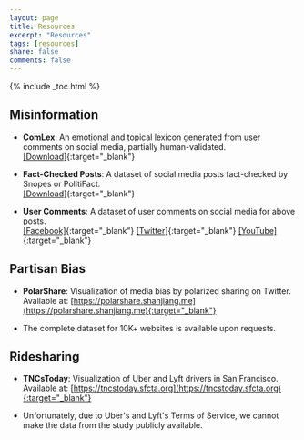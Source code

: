 ```yaml
---
layout: page
title: Resources
excerpt: "Resources"
tags: [resources]
share: false
comments: false 
---
```


{% include _toc.html %}

## Misinformation

* **ComLex**: An emotional and topical lexicon generated from user comments on social media, partially human-validated.  
[\[Download\]](ComLex.csv){:target="_blank"}

* **Fact-Checked Posts**: A dataset of social media posts fact-checked by Snopes or PolitiFact.  
[\[Download\]](factchecks.csv){:target="_blank"}

* **User Comments**: A dataset of user comments on social media for above posts.  
[\[Facebook\]](comments/facebook.bz2){:target="_blank"}  [\[Twitter\]](comments/twitter.bz2){:target="_blank"}  [\[YouTube\]](comments/youtube.bz2){:target="_blank"}

## Partisan Bias

* **PolarShare**: Visualization of media bias by polarized sharing on Twitter.  
Available at: [https://polarshare.shanjiang.me](https://polarshare.shanjiang.me){:target="_blank"}

* The complete dataset for 10K+ websites is available upon requests.

## Ridesharing

* **TNCsToday**: Visualization of Uber and Lyft drivers in San Francisco.  
Available at: [https://tncstoday.sfcta.org](https://tncstoday.sfcta.org){:target="_blank"}

* Unfortunately, due to Uber's and Lyft's Terms of Service, we cannot make the data from the study publicly available.
